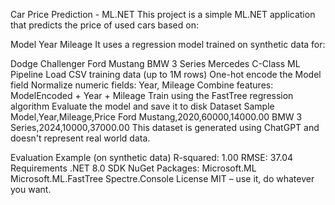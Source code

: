 Car Price Prediction - ML.NET
This project is a simple ML.NET application that predicts the price of used cars based on:

Model
Year
Mileage
It uses a regression model trained on synthetic data for:

Dodge Challenger
Ford Mustang
BMW 3 Series
Mercedes C-Class
ML Pipeline
Load CSV training data (up to 1M rows)
One-hot encode the Model field
Normalize numeric fields: Year, Mileage
Combine features: ModelEncoded + Year + Mileage
Train using the FastTree regression algorithm
Evaluate the model and save it to disk
Dataset Sample
Model,Year,Mileage,Price
Ford Mustang,2020,60000,14000.00
BMW 3 Series,2024,10000,37000.00
This dataset is generated using ChatGPT and doesn't represent real world data.

Evaluation Example (on synthetic data)
R-squared: 1.00
RMSE: 37.04
Requirements
.NET 8.0 SDK
NuGet Packages:
Microsoft.ML
Microsoft.ML.FastTree
Spectre.Console
License
MIT – use it, do whatever you want.
